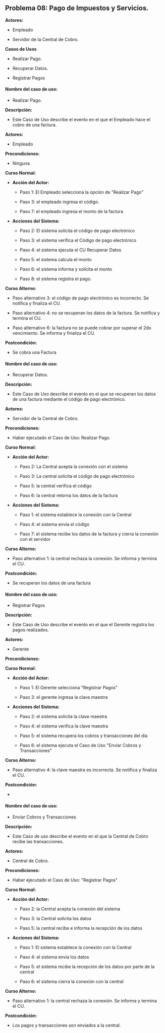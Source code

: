 ## Problema 08: Pago de Impuestos y Servicios.

**Actores:**

- Empleado

- Servidor de la Central de Cobro.

**Casos de Usos**

- Realizar Pago.

- Recuperar Datos.

- Registrar Pagos


#### Nombre del caso de uso:

- Realizar Pago.

**Descripción:** 

- Este Caso de Uso describe el evento en el que el Empleado hace el cobro de una factura.

**Actores:** 

- Empleado

**Precondiciones:**

- Ninguna

**Curso Normal:**

- **Acción del Actor:**

	- Paso 1: El Empleado selecciona la opción de "Realizar Pago"
	
	- Paso 3: el empleado ingresa el código.
	
	- Paso 7: el empleado ingresa el monto de la factura

- **Acciones del Sistema:**

	- Paso 2: El sistema solicita el código de pago electrónico
	
	- Paso 3: el sistema verifica el Código de pago electrónico
	
	- Paso 4: el sistema ejecuta el CU Recuperar Datos
	
	- Paso 5: el sistema calcula el monto
	
	- Paso 6: el sistema informa y solicita el monto
	
	- Paso 8: el sistema registra el pago.

**Curso Alterno:**

- Paso alternativo 3: el código de pago electrónico es incorrecto. Se notifica y finaliza el CU.

- Paso alternativo 4: no se recuperan los datos de la factura. Se notifica y termina el CU.

- Paso alternativo 6: la factura no se puede cobrar por superar el 2do vencimiento. Se informa y finaliza el CU.

**Postcondición:**

- Se cobra una Factura 


#### Nombre del caso de uso:

- Recuperar Datos.

**Descripción:** 

- Este Caso de Uso describe el evento en el que se recuperan los datos de una factura mediante el código de pago electrónico.

**Actores:** 

- Servidor de la Central de Cobro.

**Precondiciones:**

- Haber ejecutado el Caso de Uso: Realizar Pago.

**Curso Normal:**

- **Acción del Actor:**

	- Paso 2: La Central acepta la conexión con el sistema
	
	- Paso 3: La central solicita el código de pago electrónico
	
	- Paso 5: la central verifica el código
	
	- Paso 6: la central retorna los datos de la factura

- **Acciones del Sistema:**

	- Paso 1: el sistema establece la conexión con la Central
	
	- Paso 4: el sistema envía el código
	
	- Paso 7: el sistema recibe los datos de la factura y cierra la conexión con el servidor

**Curso Alterno:**

- Paso alternativo 1: la central rechaza la conexión. Se informa y termina el CU.

**Postcondición:**

- Se recuperan los datos de una factura 


#### Nombre del caso de uso:

- Registrar Pagos

**Descripción:**

- Este Caso de Uso describe el evento en el que el Gerente registra los pagos realizados. 

**Actores:** 

- Gerente

**Precondiciones:**

**Curso Normal:**

- **Acción del Actor:**

	- Paso 1: El Gerente selecciona "Registrar Pagos"
	
	- Paso 3: el gerente ingresa la clave maestra

- **Acciones del Sistema:**

	- Paso 2: el sistema solicita la clave maestra
	
	- Paso 4: el sistema verifica la clave maestra
	
	- Paso 5: el sistema recupera los cobros y transacciones del día
	
	- Paso 6: el sistema ejecuta el Caso de Uso "Enviar Cobros y Transacciones"

**Curso Alterno:**

- Paso alternativo 4: la clave maestra es incorrecta. Se notifica y finaliza el CU.

**Postcondición:**

-

#### Nombre del caso de uso:

- Enviar Cobros y Transacciones

**Descripción:** 

- Este Caso de uso describe el evento en el que la Central de Cobro recibe las transacciones.

**Actores:** 

- Central de Cobro.

**Precondiciones:**

- Haber ejecutado el Caso de Uso: "Registrar Pagos"

**Curso Normal:**

- **Acción del Actor:**

	- Paso 2: la Central acepta la conexión del sistema
	
	- Paso 3: la Central solicita los datos
	
	- Paso 5: la central recibe e informa la recepción de los datos

- **Acciones del Sistema:**

	- Paso 1: El sistema establece la conexión con la Central
	
	- Paso 4: el sistema envía los datos
	
	- Paso 5: el sistema recibe la recepción de los datos por parte de la central
	
	- Paso 6: el sistema cierra la conexión con la central

**Curso Alterno:**

- Paso alternativo 1: la central rechaza la conexión. Se informa y termina el CU.

**Postcondición:**

- Los pagos y transacciones son enviados a la central. 

